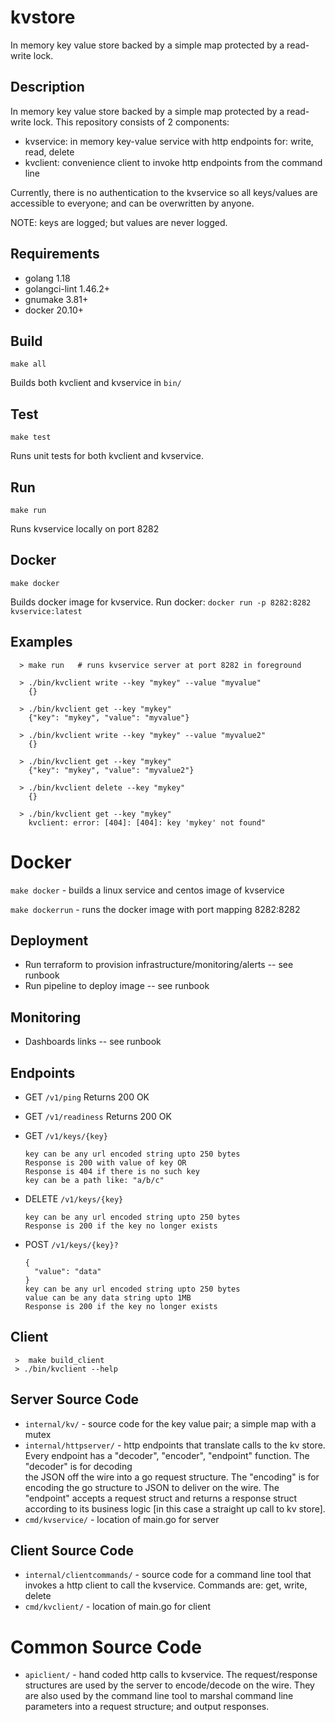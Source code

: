 # kvstore
In memory key value store backed by a simple map protected by a read-write lock.

## Description
In memory key value store backed by a simple map protected by a read-write lock.
This repository consists of 2 components:
- kvservice: in memory key-value service with http endpoints for: write, read, delete
- kvclient: convenience client to invoke http endpoints from the command line

Currently, there is no authentication to the kvservice so all keys/values are accessible
to everyone; and can be overwritten by anyone.

NOTE: keys are logged; but values are never logged.

## Requirements
- golang 1.18
- golangci-lint 1.46.2+
- gnumake 3.81+
- docker 20.10+

## Build
`make all`

Builds both kvclient and kvservice in `bin/`

## Test
`make test`

Runs unit tests for both kvclient and kvservice.

## Run
`make run`

Runs kvservice locally on port 8282

## Docker
`make docker`

Builds docker image for kvservice. 
Run docker: `docker run -p 8282:8282 kvservice:latest`

## Examples
```shell
  > make run   # runs kvservice server at port 8282 in foreground
  
  > ./bin/kvclient write --key "mykey" --value "myvalue"
    {}
    
  > ./bin/kvclient get --key "mykey"
    {"key": "mykey", "value": "myvalue"}
    
  > ./bin/kvclient write --key "mykey" --value "myvalue2"
    {}
    
  > ./bin/kvclient get --key "mykey"
    {"key": "mykey", "value": "myvalue2"}
    
  > ./bin/kvclient delete --key "mykey"
    {}
    
  > ./bin/kvclient get --key "mykey"
    kvclient: error: [404]: [404]: key 'mykey' not found"
```

# Docker
`make docker` - builds a linux service and centos image of kvservice

`make dockerrun` - runs the docker image with port mapping 8282:8282

## Deployment
- Run terraform to provision infrastructure/monitoring/alerts -- see runbook
- Run pipeline to deploy image -- see runbook

## Monitoring
- Dashboards links -- see runbook

## Endpoints
- GET `/v1/ping`
  Returns 200 OK

- GET `/v1/readiness`
  Returns 200 OK

- GET `/v1/keys/{key}`
    ```
  key can be any url encoded string upto 250 bytes
  Response is 200 with value of key OR
  Response is 404 if there is no such key
  key can be a path like: "a/b/c"
    ```
  
- DELETE `/v1/keys/{key}`
    ```
  key can be any url encoded string upto 250 bytes
  Response is 200 if the key no longer exists
    ``` 

- POST `/v1/keys/{key}?`
    ```
  {
      "value": "data"
  }
  key can be any url encoded string upto 250 bytes
  value can be any data string upto 1MB
  Response is 200 if the key no longer exists
    ``` 

## Client
```shell
 >  make build_client
 > ./bin/kvclient --help
```

## Server Source Code
- `internal/kv/` - source code for the key value pair; a simple map with a mutex
- `internal/httpserver/` - http endpoints that translate calls to the kv store.
  Every endpoint has a "decoder", "encoder", "endpoint" function. The "decoder" is for decoding  
  the JSON off the wire into a go request structure. The "encoding" is for encoding the go
  structure to JSON to deliver on the wire. The "endpoint" accepts a request struct and returns
  a response struct according to its business logic [in this case a straight up call to kv store].
- `cmd/kvservice/` - location of main.go for server

## Client Source Code
- `internal/clientcommands/` - source code for a command line tool that invokes a http client to call the kvservice.
  Commands are: get, write, delete
- `cmd/kvclient/` - location of main.go for client

# Common Source Code
- `apiclient/` - hand coded http calls to kvservice. The request/response structures are
  used by the server to encode/decode on the wire. They are also used by the command line tool
  to marshal command line parameters into a request structure; and output responses.